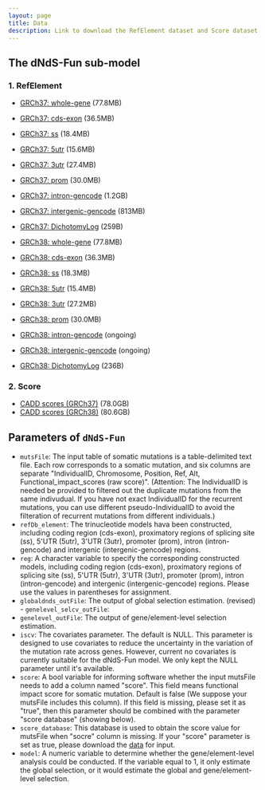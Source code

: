 ```yaml
---
layout: page
title: Data
description: Link to download the RefElement dataset and Score dataset
---
```

The dNdS-Fun sub-model 
-------------------
### 1. RefElement
  * [GRCh37: whole-gene](https://yanglab.westlake.edu.cn/data/dNdSFun/RefElement/GRCh37/CADD.whole-gene.GRCh37.rda)  (77.8MB) 
  * [GRCh37: cds-exon](https://yanglab.westlake.edu.cn/data/dNdSFun/RefElement/GRCh37/CADD.cds-exon.GRCh37.rda)  (36.5MB)
  * [GRCh37: ss](https://yanglab.westlake.edu.cn/data/dNdSFun/RefElement/GRCh37/CADD.ss.GRCh37.rda)  (18.4MB)
  * [GRCh37: 5utr](https://yanglab.westlake.edu.cn/data/dNdSFun/RefElement/GRCh37/CADD.5utr.GRCh37.rda)  (15.6MB)
  * [GRCh37: 3utr](https://yanglab.westlake.edu.cn/data/dNdSFun/RefElement/GRCh37/CADD.3utr.GRCh37.rda)  (27.4MB)
  * [GRCh37: prom](https://yanglab.westlake.edu.cn/data/dNdSFun/RefElement/GRCh37/CADD.prom.GRCh37.rda)  (30.0MB)
  * [GRCh37: intron-gencode](https://yanglab.westlake.edu.cn/data/dNdSFun/RefElement/GRCh37/CADD.intron-gencode.GRCh37.rda)  (1.2GB)
  * [GRCh37: intergenic-gencode](https://yanglab.westlake.edu.cn/data/dNdSFun/RefElement/GRCh37/CADD.intergenic-gencode.GRCh37.rda)  (813MB)
  * [GRCh37: DichotomyLog](https://yanglab.westlake.edu.cn/data/dNdSFun/RefElement/GRCh37/Dichotomy.GRCh37.log)  (259B)

  * [GRCh38: whole-gene](https://yanglab.westlake.edu.cn/data/dNdSFun/RefElement/GRCh38/CADD.whole-gene.GRCh38.rda)  (77.8MB) 
  * [GRCh38: cds-exon](https://yanglab.westlake.edu.cn/data/dNdSFun/RefElement/GRCh38/CADD.cds.GRCh38.rda)  (36.3MB)
  * [GRCh38: ss](https://yanglab.westlake.edu.cn/data/dNdSFun/RefElement/GRCh38/CADD.ss.GRCh38.rda)  (18.3MB)
  * [GRCh38: 5utr](https://yanglab.westlake.edu.cn/data/dNdSFun/RefElement/GRCh38/CADD.5utr.GRCh38.rda)  (15.4MB)
  * [GRCh38: 3utr](https://yanglab.westlake.edu.cn/data/dNdSFun/RefElement/GRCh38/CADD.3utr.GRCh38.rda)  (27.2MB)
  * [GRCh38: prom](https://yanglab.westlake.edu.cn/data/dNdSFun/RefElement/GRCh38/CADD.prom.GRCh38.rda)  (30.0MB)
  * [GRCh38: intron-gencode](https://jianyanglab.github.io/dNdS-Fun/documentation/03_data.html)  (ongoing)
  * [GRCh38: intergenic-gencode](https://jianyanglab.github.io/dNdS-Fun/documentation/03_data.html)  (ongoing)
  * [GRCh38: DichotomyLog](https://yanglab.westlake.edu.cn/data/dNdSFun/RefElement/GRCh38/Dichotomy.GRCh38.log)  (236B)
  
### 2. Score
  * [CADD scores (GRCh37)](https://krishna.gs.washington.edu/download/CADD/v1.6/GRCh37/whole_genome_SNVs.tsv.gz)  (78.0GB)
  * [CADD scores (GRCh38)](https://krishna.gs.washington.edu/download/CADD/v1.6/GRCh38/whole_genome_SNVs.tsv.gz)  (80.6GB)






Parameters of `dNdS-Fun`
-------------------
- `mutsFile`: The input table of somatic mutations is a table-delimited text file. Each row corresponds to a somatic mutation, and six columns are separate "IndividualID, Chromosome, Position, Ref, Alt, Functional_impact_scores (raw score)". (Attention: The IndividualID is needed be provided to filtered out the duplicate mutations from the same indivudual. If you have not exact IndividualID for the recurrent mutations, you can use different pseudo-IndividualID to avoid the filteration of recurrent mutations from different individuals.)
- `refDb_element`: The trinucleotide models hava been constructed, including coding region (cds-exon), proximatory regions of splicing site (ss), 5'UTR (5utr), 3'UTR (3utr), promoter (prom), intron (intron-gencode) and intergenic (intergenic-gencode) regions.
- `reg`: A character variable to specify the corresponding constructed models, including coding region (cds-exon), proximatory regions of splicing site (ss), 5'UTR (5utr), 3'UTR (3utr), promoter (prom), intron (intron-gencode) and intergenic (intergenic-gencode) regions. Please use the values in parentheses for assignment.
- `globaldnds_outFile`: The output of global selection estimation.
(revised) - `genelevel_selcv_outFile`:
- `genelevel_outFile`: The output of gene/element-level selection estimation.
- `iscv`: The covariates parameter. The default is NULL. This parameter is designed to use covariates to reduce the uncertainty in the variation of the mutation rate across genes. However, current no covariates is currently suitable for the dNdS-Fun model. We only kept the NULL parameter until it's available.
- `score`: A bool variable for informing software whether the input mutsFile  needs to add a column named "score". This field means functional impact score for somatic mutation. Default is false (We suppose your mutsFile includes this column). If this field is missing, please set it as "true", then this parameter should be combined with the parameter "score database" (showing below).
- `score_database`: This database is used to obtain the score value for mutsFile when "socre" column is missing. If your "score" parameter is set as true, please download the [data](https://jianyanglab.github.io/dNdS-Fun/documentation/03_data.html) for input.
- `model`: A numeric variable to determine whether the gene/element-level analysis could be conducted. If the variable equal to 1, it only estimate the global selection, or it would estimate the global and gene/element-level selection.